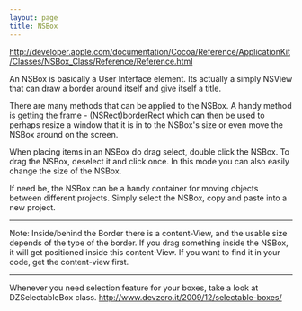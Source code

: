 ```yaml
---
layout: page
title: NSBox
---
```


http://developer.apple.com/documentation/Cocoa/Reference/ApplicationKit/Classes/NSBox_Class/Reference/Reference.html

An NSBox is basically a User Interface element. Its actually a simply NSView that can draw a border around itself and give itself a title. 

There are many methods that can be applied to the NSBox. A handy method is getting the frame - (NSRect)borderRect which can then be used to perhaps resize a window that it is in to the NSBox's size or even move the NSBox around on the screen.

When placing items in an NSBox do drag select, double click the NSBox. To drag the  NSBox, deselect it and click once. In this mode you can also easily change the size of the NSBox.

If need be, the NSBox can be a handy container for moving objects between different projects. Simply select the NSBox, copy and paste into a new project.

----
Note: Inside/behind the Border there is a content-View, and the usable size depends of the type of the border. If you drag something inside the NSBox, it will get positioned inside this content-View. If you want to find it in your code, get the content-view first.

----
Whenever you need selection feature for your boxes, take a look at DZSelectableBox class.
http://www.devzero.it/2009/12/selectable-boxes/

